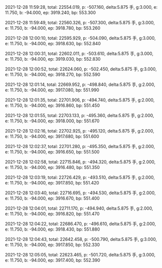 2021-12-28 11:59:28, total: 22554.019, p: -507.160, delta:5.875 手, g:3.000, e: 11.750, b: -94.000, ep: 3919.240, bp: 553.300

2021-12-28 11:59:49, total: 22560.326, p: -507.300, delta:5.875 手, g:3.000, e: 11.750, b: -94.000, ep: 3918.780, bp: 553.260

2021-12-28 12:00:10, total: 22595.929, p: -504.090, delta:5.875 手, g:3.000, e: 11.750, b: -94.000, ep: 3918.630, bp: 552.840

2021-12-28 12:00:31, total: 22602.011, p: -503.610, delta:5.875 手, g:3.000, e: 11.750, b: -94.000, ep: 3919.030, bp: 552.830

2021-12-28 12:00:52, total: 22624.060, p: -502.450, delta:5.875 手, g:3.000, e: 11.750, b: -94.000, ep: 3918.270, bp: 552.590

2021-12-28 12:01:14, total: 22669.952, p: -498.840, delta:5.875 手, g:2.000, e: 11.750, b: -94.000, ep: 3917.080, bp: 551.990

2021-12-28 12:01:35, total: 22701.906, p: -494.740, delta:5.875 手, g:2.000, e: 11.750, b: -94.000, ep: 3916.860, bp: 551.450

2021-12-28 12:01:55, total: 22703.133, p: -495.360, delta:5.875 手, g:2.000, e: 11.750, b: -94.000, ep: 3918.000, bp: 551.670

2021-12-28 12:02:16, total: 22702.925, p: -495.120, delta:5.875 手, g:2.000, e: 11.750, b: -94.000, ep: 3917.680, bp: 551.600

2021-12-28 12:02:37, total: 22701.280, p: -495.350, delta:5.875 手, g:2.000, e: 11.750, b: -94.000, ep: 3916.650, bp: 551.500

2021-12-28 12:02:58, total: 22715.846, p: -494.320, delta:5.875 手, g:2.000, e: 11.750, b: -94.000, ep: 3916.480, bp: 551.350

2021-12-28 12:03:19, total: 22726.429, p: -493.510, delta:5.875 手, g:2.000, e: 11.750, b: -94.000, ep: 3917.850, bp: 551.420

2021-12-28 12:03:40, total: 22716.695, p: -494.530, delta:5.875 手, g:2.000, e: 11.750, b: -94.000, ep: 3916.670, bp: 551.400

2021-12-28 12:04:01, total: 22711.170, p: -494.940, delta:5.875 手, g:2.000, e: 11.750, b: -94.000, ep: 3916.820, bp: 551.470

2021-12-28 12:04:22, total: 22686.470, p: -496.610, delta:5.875 手, g:2.000, e: 11.750, b: -94.000, ep: 3918.430, bp: 551.880

2021-12-28 12:04:43, total: 22642.458, p: -500.790, delta:5.875 手, g:3.000, e: 11.750, b: -94.000, ep: 3917.850, bp: 552.330

2021-12-28 12:05:05, total: 22623.465, p: -501.720, delta:5.875 手, g:3.000, e: 11.750, b: -94.000, ep: 3917.400, bp: 552.390